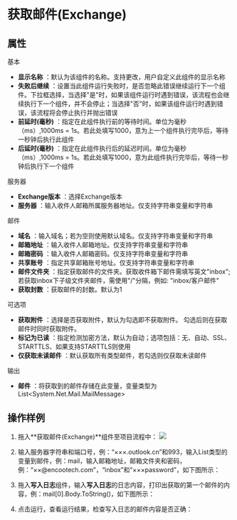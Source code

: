 # 获取邮件(Exchange)


## 属性
基本
- **显示名称** ：默认为该组件的名称。支持更改，用户自定义此组件的显示名称
- **失败后继续** ：设置当此组件运行失败时，是否忽略此错误继续运行下一个组件。下拉框选择，当选择"是"时，如果该组件运行时遇到错误，该流程也会继续执行下一个组件，并不会停止；当选择"否"时，如果该组件运行时遇到错误，该流程将会停止执行并抛出错误
- **前延时(毫秒)** ：指定在此组件执行前的等待时间。单位为毫秒（ms）,1000ms = 1s。若此处填写1000，意为上一个组件执行完毕后，等待一秒钟后执行此组件
- **后延时(毫秒)** ：指定在此组件执行后的延迟时间。单位为毫秒（ms）,1000ms = 1s。若此处填写1000，意为此组件执行完毕后，等待一秒钟后执行下一个组件

服务器

- **Exchange版本** ：选择Exchange版本
- **服务器** ：输入收件人邮箱所属服务器地址。仅支持字符串变量和字符串

邮件

- **域名** ：输入域名；若为空则使用默认域名。仅支持字符串变量和字符串
- **邮箱地址** ：输入收件人邮箱地址。仅支持字符串变量和字符串
- **邮箱密码** ：输入收件人邮箱密码。仅支持字符串变量和字符串
- **共享账号** ：指定共享邮箱账号地址。仅支持字符串变量和字符串
- **邮件文件夹** ：指定获取邮件的文件夹。获取收件箱下邮件需填写英文"inbox"; 若获取inbox下子级文件夹邮件，需使用"/"分隔，例如: "inbox/客户邮件"
- **获取封数** ：获取邮件的封数。默认为1

可选项

- **获取附件** ：选择是否获取附件，默认为勾选即不获取附件。 勾选后则在获取邮件时同时获取附件。
- **标记为已读** ：指定检测加密方法，默认为自动；选项包括：无、自动、SSL、STARTTLS、如果支持STARTTLS则使用
- **仅获取未读邮件** ：默认获取所有类型邮件，若勾选则仅获取未读邮件

输出

- **邮件** ：将获取到的邮件存储在此变量，变量类型为List&lt;System.Net.Mail.MailMessage&gt;

## 操作样例

1. 拖入**获取邮件(Exchange)**组件至项目流程中：
![](https://docimages.blob.core.chinacloudapi.cn/images/Activities/GetMailExchange20201223.png)

2. 输入服务器字符串和端口号，例：“×××.outlook.cn”和993，输入List<MailMessage>类型的变量到邮件，例：mail，输入邮箱地址，邮箱文件夹和密码，例：“××@encootech.com”，“inbox”和“×××password”，如下图所示：
![]()

3. 拖入**写入日志**组件，输入**写入日志**的日志内容，打印出获取的第一个邮件的内容，例：mail[0].Body.ToString()，如下图所示：
![]()

4. 点击运行，查看运行结果，检查写入日志的邮件内容是否正确：
![]()